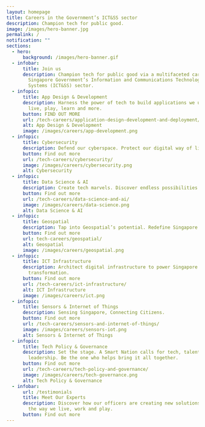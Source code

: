 ```yaml
---
layout: homepage
title: Careers in the Government’s ICT&SS sector
description: Champion tech for public good.
image: /images/hero-banner.jpg
permalink: /
notification: ""
sections:
  - hero:
      background: /images/hero-banner.gif
  - infobar:
      title: Join us
      description: Champion tech for public good via a multifaceted career in the
        Singapore Government’s Information and Communications Technology & Smart
        Systems (ICT&SS) sector.
  - infopic:
      title: App Design & Development
      description: Harness the power of tech to build applications we use to work,
        live, play, learn and more.
      button: FIND OUT MORE
      url: /tech-careers/application-design-development-and-deployment/
      alt: App Design & Development
      image: /images/careers/app-development.png
  - infopic:
      title: Cybersecurity
      description: Defend our cyberspace. Protect our digital way of life.
      button: Find out more
      url: /tech-careers/cybersecurity/
      image: /images/careers/cybersecurity.png
      alt: Cybersecurity
  - infopic:
      title: Data Science & AI
      description: Create tech marvels. Discover endless possibilities with Data and AI.
      button: Find out more
      url: /tech-careers/data-science-and-ai/
      image: /images/careers/data-science.png
      alt: Data Science & AI
  - infopic:
      title: Geospatial
      description: Tap into Geospatial’s potential. Redefine Singapore’s landscape.
      button: Find out more
      url: tech-careers/geospatial/
      alt: Geospatial
      image: /images/careers/geospatial.png
  - infopic:
      title: ICT Infrastructure
      description: Architect digital infrastructure to power Singapore's digital
        transformation.
      button: Find out more
      url: /tech-careers/ict-infrastructure/
      alt: ICT Infrastructure
      image: /images/careers/ict.png
  - infopic:
      title: Sensors & Internet of Things
      description: Sensing Singapore, Connecting Citizens.
      button: Find out more
      url: /tech-careers/sensors-and-internet-of-things/
      image: /images/careers/sensors-iot.png
      alt: Sensors & Internet of Things
  - infopic:
      title: Tech Policy & Governance
      description: Set the stage. A Smart Nation calls for tech, talent and thought
        leadership. Be the one who helps bring it all together.
      button: Find out more
      url: /tech-careers/tech-policy-and-governance/
      image: /images/careers/tech-governance.png
      alt: Tech Policy & Governance
  - infobar:
      url: /testimonials
      title: Meet Our Experts
      description: Discover how our officers are creating new solutions to transform
        the way we live, work and play.
      button: Find out more
---
```

